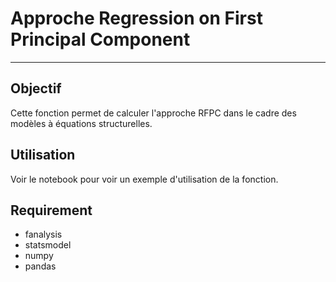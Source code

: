 # Approche Regression on First Principal Component
---
## Objectif

Cette fonction permet de calculer l'approche RFPC dans le cadre des modèles à équations structurelles.

## Utilisation

Voir le notebook pour voir un exemple d'utilisation de la fonction.

## Requirement 

- fanalysis
- statsmodel
- numpy 
- pandas
